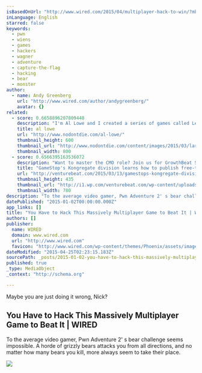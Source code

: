 ```yaml
---
isBasedOnUrl: "http://www.wired.com/2015/04/multiplayer-hack-to-win/?mbid=social_fb"
inLanguage: English
starred: false
keywords:
  - pwn
  - wiens
  - games
  - hackers
  - wagner
  - adventure
  - capture-the-flag
  - hacking
  - bear
  - monster
author:
  - name: Andy Greenberg
    url: "http://www.wired.com/author/andygreenberg/"
    avatar: {}
related:
  - score: 0.6658896207809448
    description: "I'm Al Lowe and I created a series of games called Leisure Suit Larry for Sierra back in the '80s and '90s along with another 20 games and titles back in that period. I was with Sierra from 1982 until..."
    title: al lowe
    url: "http://www.nodontdie.com/al-lowe/"
    thumbnail_height: 600
    thumbnail_url: "http://www.nodontdie.com/content/images/2015/03/larry-2_GL1TCH3D.jpg"
    thumbnail_width: 800
  - score: 0.6566395163536072
    description: "Want to master the CMO role? Join us for GrowthBeat Summit on June 1-2 in Boston, where we'll discuss how to merge creativity with technology to drive growth. Space is limited and we're limiting attendance to CMOs and top marketing execs. Request your personal invitation here!"
    title: "GameStop's Kongregate division learns how to publish free-to-play mobile games"
    url: "http://venturebeat.com/2015/03/13/gamestops-kongregate-division-learns-how-to-publish-free-to-play-mobile-games/"
    thumbnail_height: 435
    thumbnail_url: "http://i1.wp.com/venturebeat.com/wp-content/uploads/2015/03/adventure-capitalist.jpg?fit=780%2C9999"
    thumbnail_width: 780
description: "To the average video gamer, Pwn Adventure 2' s bear challenge seems impossible. A horde of grizzly bears attacks you from all directions, and no matter how many bears you kill, more always seem to take their place."
datePublished: "2015-01-02T00:00:00.000Z"
app_links: []
title: "You Have to Hack This Massively Multiplayer Game to Beat It | WIRED"
authors: []
publisher:
  name: WIRED
  domain: www.wired.com
  url: "http://www.wired.com"
  favicon: "http://www.wired.com/wp-content/themes/Phoenix/assets/images/favicon.ico"
dateModified: "2015-04-25T02:23:15.183Z"
sourcePath: _posts/2015-01-02-you-have-to-hack-this-massively-multiplayer-game-to-beat-it.md
published: true
_type: MediaObject
_context: "http://schema.org"

---
```

Maybe you are just doing it wrong, Nick?

<article style=""><h1>You Have to Hack This Massively Multiplayer Game to Beat It | WIRED</h1><p>To the average video gamer, Pwn Adventure 2' s bear challenge seems impossible. A horde of grizzly bears attacks you from all directions, and no matter how many bears you kill, more always seem to take their place.</p><img src="http://www.wired.com/wp-content/uploads/2015/04/untitled2.jpg" /></article>